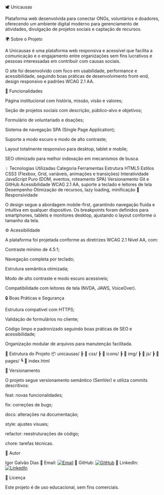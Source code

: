 🕊️ Unicausas

Plataforma web desenvolvida para conectar ONGs, voluntários e doadores, oferecendo um ambiente digital moderno para gerenciamento de atividades, divulgação de projetos sociais e captação de recursos.

🌍 Sobre o Projeto

A Unicausas é uma plataforma web responsiva e acessível que facilita a comunicação e o engajamento entre organizações sem fins lucrativos e pessoas interessadas em contribuir com causas sociais.

O site foi desenvolvido com foco em usabilidade, performance e acessibilidade, seguindo boas práticas de desenvolvimento front-end, design responsivo e padrões WCAG 2.1 AA.

🚀 Funcionalidades

Página institucional com história, missão, visão e valores;

Seção de projetos sociais com descrição, público-alvo e objetivos;

Formulário de voluntariado e doações;

Sistema de navegação SPA (Single Page Application);

Suporte a modo escuro e modo de alto contraste;

Layout totalmente responsivo para desktop, tablet e mobile;

SEO otimizado para melhor indexação em mecanismos de busca.

💡 Tecnologias Utilizadas
Categoria	Ferramentas
Estrutura	HTML5
Estilos	CSS3 (Flexbox, Grid, variáveis, animações e transições)
Interatividade	JavaScript Puro (DOM, eventos, roteamento SPA)
Versionamento	Git e GitHub
Acessibilidade	WCAG 2.1 AA, suporte a teclado e leitores de tela
Desempenho	Otimização de recursos, lazy loading, minificação
📱 Responsividade

O design segue a abordagem mobile-first, garantindo navegação fluida e intuitiva em qualquer dispositivo.
Os breakpoints foram definidos para smartphones, tablets e monitores desktop, ajustando o layout conforme o tamanho da tela.

⚙️ Acessibilidade

A plataforma foi projetada conforme as diretrizes WCAG 2.1 Nível AA, com:

Contraste mínimo de 4.5:1;

Navegação completa por teclado;

Estrutura semântica otimizada;

Modo de alto contraste e modo escuro acessíveis;

Compatibilidade com leitores de tela (NVDA, JAWS, VoiceOver).

🔒 Boas Práticas e Segurança

Estrutura compatível com HTTPS;

Validação de formulários no cliente;

Código limpo e padronizado seguindo boas práticas de SEO e acessibilidade;

Organização modular de arquivos para manutenção facilitada.

🧩 Estrutura do Projeto
📦 unicausas/
 ┣ 📂 css/
 ┣ 📂 icons/
 ┣ 📂 img/
 ┣ 📂 js/
 ┣ 📂 pages/
 ┗ 📜 index.html

🧾 Versionamento

O projeto segue versionamento semântico (SemVer) e utiliza commits descritivos:

feat: novas funcionalidades;

fix: correções de bugs;

docs: alterações na documentação;

style: ajustes visuais;

refactor: reestruturações de código;

chore: tarefas técnicas.

👥 Autor

Igor Galvão Dias
📧 Email: [![Email](https://img.shields.io/badge/Email-igor.gl.dias%40gmail.com-blue?logo=gmail)](mailto:igor.gl.dias@gmail.com)
💼 GitHub: [![GitHub](https://img.shields.io/badge/GitHub-IgorGDias1-181717?logo=github)](https://github.com/IgorGDias1)
🔗 LinkedIn: [![LinkedIn](https://img.shields.io/badge/LinkedIn-Igor%20Galvão%20Dias-0a66c2?logo=linkedin)](www.linkedin.com/in/igor-dias-230839248)

🪪 Licença

Este projeto é de uso educacional, sem fins comerciais.
